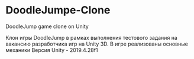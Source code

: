 # DoodleJumpe-Clone
DoodleJump game clone on Unity

Клон игры DoodleJump в рамках выполнения тестового задания на вакансию разработчика игр на Unity 3D.
В игре реализованы основные механики
Версия Unity - 2019.4.28f1
